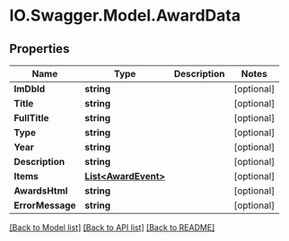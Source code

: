 # IO.Swagger.Model.AwardData
## Properties

Name | Type | Description | Notes
------------ | ------------- | ------------- | -------------
**ImDbId** | **string** |  | [optional] 
**Title** | **string** |  | [optional] 
**FullTitle** | **string** |  | [optional] 
**Type** | **string** |  | [optional] 
**Year** | **string** |  | [optional] 
**Description** | **string** |  | [optional] 
**Items** | [**List&lt;AwardEvent&gt;**](AwardEvent.md) |  | [optional] 
**AwardsHtml** | **string** |  | [optional] 
**ErrorMessage** | **string** |  | [optional] 

[[Back to Model list]](../README.md#documentation-for-models) [[Back to API list]](../README.md#documentation-for-api-endpoints) [[Back to README]](../README.md)

